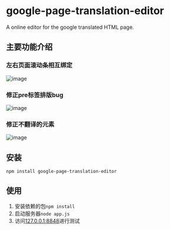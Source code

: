 # google-page-translation-editor
A online editor for the google translated HTML page.

## 主要功能介绍
### 左右页面滚动条相互绑定
![image](https://raw.githubusercontent.com/1010543618/google-page-translation-editor/master/READMEimg/%E4%BF%AE%E6%AD%A3pre%E6%A0%87%E7%AD%BE%E6%8E%92%E7%89%88bug.gif)

### 修正pre标签排版bug
![image](https://raw.githubusercontent.com/1010543618/google-page-translation-editor/master/READMEimg/%E4%BF%AE%E6%AD%A3%E4%B8%8D%E7%BF%BB%E8%AF%91%E7%9A%84%E5%85%83%E7%B4%A0.gif)

### 修正不翻译的元素
![image](https://raw.githubusercontent.com/1010543618/google-page-translation-editor/master/READMEimg/%E5%B7%A6%E5%8F%B3%E9%A1%B5%E9%9D%A2%E6%BB%9A%E5%8A%A8%E6%9D%A1%E7%9B%B8%E4%BA%92%E7%BB%91%E5%AE%9A.gif)

## 安装

```
npm install google-page-translation-editor
```

## 使用
1. 安装依赖的包```npm install```
2. 启动服务器```node app.js```
3. 访问[127.0.0.1:8848](http://127.0.0.1:8848/)进行测试

